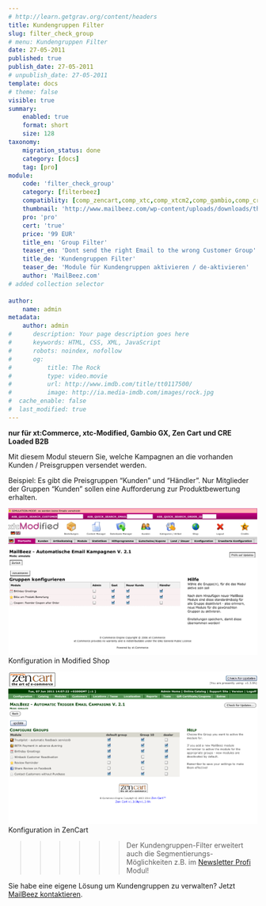 ```yaml
---
# http://learn.getgrav.org/content/headers
title: Kundengruppen Filter
slug: filter_check_group
# menu: Kundengruppen Filter
date: 27-05-2011
published: true
publish_date: 27-05-2011
# unpublish_date: 27-05-2011
template: docs
# theme: false
visible: true
summary:
    enabled: true
    format: short
    size: 128
taxonomy:
    migration_status: done
    category: [docs]
    tag: [pro]
module:
    code: 'filter_check_group'
    category: [filterbeez]
    compatiblity: [comp_zencart,comp_xtc,comp_xtcm2,comp_gambio,comp_cre,comp_saas]
    thumbnail: 'http://www.mailbeez.com/wp-content/uploads/downloads/thumbnails/2011/06/icon_32.png'
    pro: 'pro'
    cert: 'true'
    price: '99 EUR'
    title_en: 'Group Filter'
    teaser_en: 'Dont send the right Email to the wrong Customer Group'
    title_de: 'Kundengruppen Filter'
    teaser_de: 'Module für Kundengruppen aktivieren / de-aktivieren'
    author: 'MailBeez.com'
# added collection selector

author:
    name: admin
metadata:
    author: admin
#      description: Your page description goes here
#      keywords: HTML, CSS, XML, JavaScript
#      robots: noindex, nofollow
#      og:
#          title: The Rock
#          type: video.movie
#          url: http://www.imdb.com/title/tt0117500/
#          image: http://ia.media-imdb.com/images/rock.jpg
#  cache_enable: false
#  last_modified: true
---
```


**nur für xt:Commerce, xtc-Modified, Gambio GX, Zen Cart und CRE Loaded B2B**  

Mit diesem Modul steuern Sie, welche Kampagnen an die vorhanden Kunden / Preisgruppen versendet werden.

Beispiel: Es gibt die Preisgruppen “Kunden” und “Händler”.
Nur Mitglieder der Gruppen “Kunden” sollen eine Aufforderung zur Produktbewertung erhalten.

![Modified-Shop](Screen_xtcm.png)
Konfiguration in Modified Shop

![zencart](Screen_zencart.png)
Konfiguration in ZenCart

 
>>>>>>Der Kundengruppen-Filter erweitert auch die Segmentierungs-Möglichkeiten z.B. im [Newsletter Profi](/dokumentation/mailbeez/newsletter) Modul!

 

Sie habe eine eigene Lösung um Kundengruppen zu verwalten? Jetzt [ MailBeez kontaktieren](/about/contact/ "Kontakt").
